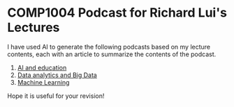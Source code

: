 # COMP1004 Podcast for Richard Lui's Lectures

 I have used AI to generate the following podcasts based on my lecture contents, each with an article to summarize the contents of the podcast.

1. [AI and education](https://polyurichard.github.io/lectures/comp1004/1-AI%20and%20Education.html)
2. [Data analytics and Big Data](https://polyurichard.github.io/lectures/comp1004/2-Data%20analytics%20and%20Big%20Data.html)
3. [Machine Learning](https://polyurichard.github.io/lectures/comp1004/3-Machine%20Learning.html)

Hope it is useful for your revision!
